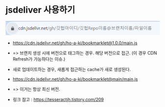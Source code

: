 


# jsdeliver 사용하기

![1675316361025](image/readme/1675316361025.png)

* https://cdn.jsdelivr.net/gh/ho-a-ki/bookmarklet@1.0.0/main.js
* => 브랜치 생성 시에 버전으로 태그하는 경우. 해당 버전으로 접근. (이 경우 CDN Refresh가 가능하다는 이슈.)
* 새로 업데이트하는 경우, 새롭게 접근하는 cache가 새로 생성된다.

* https://cdn.jsdelivr.net/gh/ho-a-ki/bookmarklet@main/main.js 
* => 이거는 항상 최신 버전.

* 링크 참고 : https://tesseractjh.tistory.com/209
